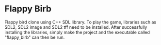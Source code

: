 # Flappy Birb
Flappy bird clone using C++ SDL library. To play the game, libraries such as SDL2, SDL2 image and SDL2 tff need to be installed. After successfully installing the libraries, simply make the project and the executable called "flappy_birb" can then be run.

